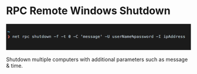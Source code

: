 # RPC Remote Windows Shutdown
![logo](https://raw.githubusercontent.com/iganeshk/hassio-addons/master/remote_shutdown/logo.png)

Shutdown multiple computers with additional parameters such as message & time.
